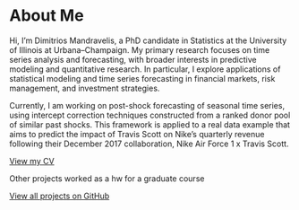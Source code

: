 # About Me

Hi, I’m Dimitrios Mandravelis, a PhD candidate in Statistics at the University of Illinois at Urbana–Champaign. My primary research focuses on time series analysis and forecasting, with broader interests in predictive modeling and quantitative research. In particular, I explore applications of statistical modeling and time series forecasting in financial markets, risk management, and investment strategies. 

Currently, I am working on post-shock forecasting of seasonal time series, using intercept correction techniques constructed from a ranked donor pool of similar past shocks. This framework is applied to a real data example that aims to predict the impact of Travis Scott on Nike’s quarterly revenue following their December 2017 collaboration, Nike Air Force 1 x Travis Scott.

[View my CV](cv.md)

Other projects worked as a hw for a graduate course

[View all projects on GitHub](https://github.com/DimitriMan)
